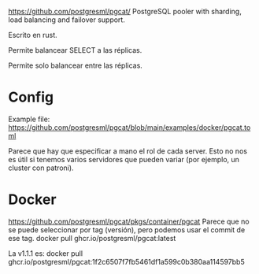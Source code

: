 https://github.com/postgresml/pgcat/
PostgreSQL pooler with sharding, load balancing and failover support.

Escrito en rust.

Permite balancear SELECT a las réplicas.

Permite solo balancear entre las réplicas.

# Config

Example file: https://github.com/postgresml/pgcat/blob/main/examples/docker/pgcat.toml

Parece que hay que especificar a mano el rol de cada server.
Esto no nos es útil si tenemos varios servidores que pueden variar (por ejemplo, un cluster con patroni).


# Docker
https://github.com/postgresml/pgcat/pkgs/container/pgcat
Parece que no se puede seleccionar por tag (versión), pero podemos usar el commit de ese tag.
docker pull ghcr.io/postgresml/pgcat:latest

La v1.1.1 es:
docker pull ghcr.io/postgresml/pgcat:1f2c6507f7fb5461df1a599c0b380aa114597bb5
